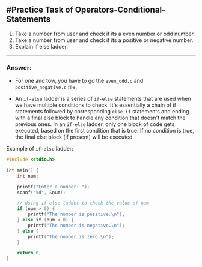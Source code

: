 ## #Practice Task of Operators-Conditional-Statements

1. Take a number from user and check if its a even number or odd number.
2. Take a number from user and check if its a positive or negative number.
3. Explain if else ladder.

---

### Answer:
- For one and tow, you have to go the `even_odd.c` and `positive_negative.c` file.

- An `if-else` ladder is a series of `if-else` statements that are used when we have multiple conditions to check. It's essentially a chain of if statements followed by corresponding `else if` statements and ending with a final else block to handle any condition that doesn't match the previous ones.
In an `if-else` ladder, only one block of code gets executed, based on the first condition that is true. If no condition is true, the final else block (if present) will be executed.

Example of `if-else` ladder:

```c
#include <stdio.h>

int main() {
    int num;

    printf("Enter a number: ");
    scanf("%d", &num);

    // Using if-else ladder to check the value of num
    if (num > 0) {
        printf("The number is positive.\n");
    } else if (num < 0) {
        printf("The number is negative.\n");
    } else {
        printf("The number is zero.\n");
    }

    return 0;
}
```